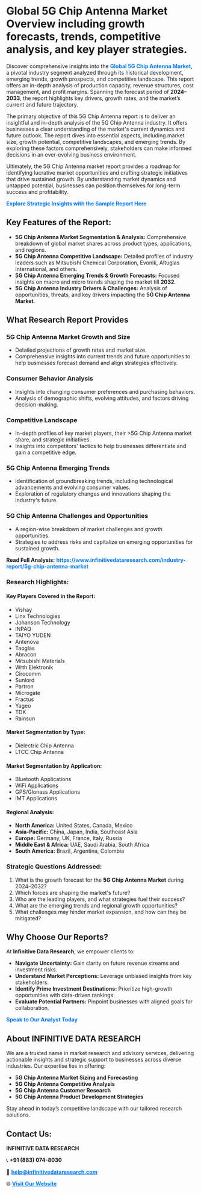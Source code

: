 <h1>Global 5G Chip Antenna Market Overview including growth forecasts, trends, competitive analysis, and key player strategies.</h1>
<p>
Discover comprehensive insights into the 
<a href="https://www.infinitivedataresearch.com/industry-report/5g-chip-antenna-market" rel="dofollow" style="color: #007BFF; text-decoration: none;"><strong>Global 5G Chip Antenna Market</strong></a>, a pivotal industry segment analyzed through its historical development, emerging trends, growth prospects, and competitive landscape. This report offers an in-depth analysis of production capacity, revenue structures, cost management, and profit margins. Spanning the forecast period of <strong>2024–2033</strong>, the report highlights key drivers, growth rates, and the market’s current and future trajectory.
</p>
<p>
The primary objective of this 5G Chip Antenna report is to deliver an insightful and in-depth analysis of the 5G Chip Antenna industry. It offers businesses a clear understanding of the market's current dynamics and future outlook. The report dives into essential aspects, including market size, growth potential, competitive landscapes, and emerging trends. By exploring these factors comprehensively, stakeholders can make informed decisions in an ever-evolving business environment.
</p>
<p>
Ultimately, the 5G Chip Antenna market report provides a roadmap for identifying lucrative market opportunities and crafting strategic initiatives that drive sustained growth. By understanding market dynamics and untapped potential, businesses can position themselves for long-term success and profitability.
</p>
<p>
<a href="https://www.infinitivedataresearch.com/request-sample/reportId=107230" style="color: #007BFF; text-decoration: none;"><strong>Explore Strategic Insights with the Sample Report Here</strong></a>
</p>

<h2>Key Features of the Report:</h2>
<ul>
<li><strong>5G Chip Antenna Market Segmentation & Analysis:</strong> Comprehensive breakdown of global market shares across product types, applications, and regions.</li>
<li><strong>5G Chip Antenna Competitive Landscape:</strong> Detailed profiles of industry leaders such as Mitsubishi Chemical Corporation, Evonik, Altuglas International, and others.</li>
<li><strong>5G Chip Antenna Emerging Trends & Growth Forecasts:</strong> Focused insights on macro and micro trends shaping the market till <strong>2032</strong>.</li>
<li><strong>5G Chip Antenna Industry Drivers & Challenges:</strong> Analysis of opportunities, threats, and key drivers impacting the <strong>5G Chip Antenna Market</strong>.</li>
</ul>

<h2>What Research Report Provides</h2>
<h3>5G Chip Antenna Market Growth and Size</h3>
<ul>
<li>Detailed projections of growth rates and market size.</li>
<li>Comprehensive insights into current trends and future opportunities to help businesses forecast demand and align strategies effectively.</li>
</ul>

<h3>Consumer Behavior Analysis</h3>
<ul>
<li>Insights into changing consumer preferences and purchasing behaviors.</li>
<li>Analysis of demographic shifts, evolving attitudes, and factors driving decision-making.</li>
</ul>

<h3>Competitive Landscape</h3>
<ul>
<li>In-depth profiles of key market players, their >5G Chip Antenna market share, and strategic initiatives.</li>
<li>Insights into competitors' tactics to help businesses differentiate and gain a competitive edge.</li>
</ul>

<h3>5G Chip Antenna Emerging Trends</h3>
<ul>
<li>Identification of groundbreaking trends, including technological advancements and evolving consumer values.</li>
<li>Exploration of regulatory changes and innovations shaping the industry's future.</li>
</ul>

<h3>5G Chip Antenna Challenges and Opportunities</h3>
<ul>
<li>A region-wise breakdown of market challenges and growth opportunities.</li>
<li>Strategies to address risks and capitalize on emerging opportunities for sustained growth.</li>
</ul>
<p><strong>Read Full Analysis:</strong> <a href="https://www.infinitivedataresearch.com/industry-report/5g-chip-antenna-market" rel="dofollow" style="color: #007BFF; text-decoration: none;"><strong>https://www.infinitivedataresearch.com/industry-report/5g-chip-antenna-market</strong></a></p>
<h3>Research Highlights:</h3>
<h4>Key Players Covered in the Report:</h4>
<ul><li>Vishay</li><li>Linx Technologies</li><li>Johanson Technology</li><li>INPAQ</li><li>TAIYO YUDEN</li><li>Antenova</li><li>Taoglas</li><li>Abracon</li><li>Mitsubishi Materials</li><li>Wrth Elektronik</li><li>Cirocomm</li><li>Sunlord</li><li>Partron</li><li>Microgate</li><li>Fractus</li><li>Yageo</li><li>TDK</li><li>Rainsun</li></ul>
<h4>Market Segmentation by Type:</h4>
<ul><li>Dielectric Chip Antenna</li><li>LTCC Chip Antenna</li></ul>
<h4>Market Segmentation by Application:</h4>
<ul><li>Bluetooth Applications</li><li>WiFi Applications</li><li>GPS/Glonass Applications</li><li>IMT Applications</li></ul>

<h4>Regional Analysis:</h4>
<ul>
<li><strong>North America:</strong> United States, Canada, Mexico</li>
<li><strong>Asia-Pacific:</strong> China, Japan, India, Southeast Asia</li>
<li><strong>Europe:</strong> Germany, UK, France, Italy, Russia</li>
<li><strong>Middle East & Africa:</strong> UAE, Saudi Arabia, South Africa</li>
<li><strong>South America:</strong> Brazil, Argentina, Colombia</li>
</ul>

<h3>Strategic Questions Addressed:</h3>
<ol>
<li>What is the growth forecast for the <strong>5G Chip Antenna Market</strong> during 2024–2032?</li>
<li>Which forces are shaping the market's future?</li>
<li>Who are the leading players, and what strategies fuel their success?</li>
<li>What are the emerging trends and regional growth opportunities?</li>
<li>What challenges may hinder market expansion, and how can they be mitigated?</li>
</ol>

<h2>Why Choose Our Reports?</h2>
<p>At <strong>Infinitive Data Research</strong>, we empower clients to:</p>
<ul>
<li><strong>Navigate Uncertainty:</strong> Gain clarity on future revenue streams and investment risks.</li>
<li><strong>Understand Market Perceptions:</strong> Leverage unbiased insights from key stakeholders.</li>
<li><strong>Identify Prime Investment Destinations:</strong> Prioritize high-growth opportunities with data-driven rankings.</li>
<li><strong>Evaluate Potential Partners:</strong> Pinpoint businesses with aligned goals for collaboration.</li>
</ul>
<p><a href="https://www.infinitivedataresearch.com/industry-report/5g-chip-antenna-market" rel="dofollow" style="color: #007BFF; text-decoration: none;"><strong>Speak to Our Analyst Today</strong></a></p>

<h2>About INFINITIVE DATA RESEARCH</h2>
<p>We are a trusted name in market research and advisory services, delivering actionable insights and strategic support to businesses across diverse industries. Our expertise lies in offering:</p>
<ul>
<li><strong>5G Chip Antenna Market Sizing and Forecasting</strong></li>
<li><strong>5G Chip Antenna Competitive Analysis</strong></li>
<li><strong>5G Chip Antenna Customer Research</strong></li>
<li><strong>5G Chip Antenna Product Development Strategies</strong></li>
</ul>
<p>Stay ahead in today’s competitive landscape with our tailored research solutions.</p>

<h2>Contact Us:</h2>
<p><strong>INFINITIVE DATA RESEARCH</strong></p>
<p>📞 <strong>+91 (883) 074-8030</strong></p>
<p>📧 <strong><a href="mailto:help@infinitivedataresearch.com" style="color: #007BFF;">help@infinitivedataresearch.com</a></strong></p>
<p>🌐 <strong><a href="https://www.infinitivedataresearch.com" rel="dofollow" style="color: #007BFF;">Visit Our Website</a></strong></p>